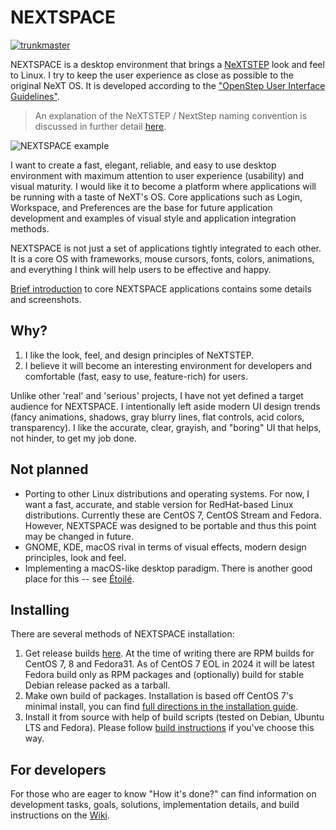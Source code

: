 # NEXTSPACE

[![trunkmaster](https://circleci.com/gh/trunkmaster/nextspace.svg?style=svg)](https://app.circleci.com/pipelines/github/trunkmaster/nextspace/)

NEXTSPACE is a desktop environment that brings a [NeXTSTEP](https://en.wikipedia.org/wiki/NeXTSTEP) look and feel to Linux. I try to keep the user experience as close as possible to the original NeXT OS. It is developed according to the ["OpenStep User Interface Guidelines"](http://www.gnustep.org/resources/documentation/OpenStepUserInterfaceGuidelines.pdf).

> An explanation of the NeXTSTEP / NextStep naming convention is discussed in further detail [here](Documentation/OpenStep%20Confusion.md).

![NEXTSPACE example](Documentation/NEXTSPACE_Screenshot.png)

I want to create a fast, elegant, reliable, and easy to use desktop environment with maximum attention to user experience (usability) and visual maturity. I would like it to become a platform where applications will be running with a taste of NeXT's OS. Core applications such as Login, Workspace, and Preferences are the base for future application development and examples of visual style and application integration methods.

NEXTSPACE is not just a set of applications tightly integrated to each other. It is a core OS with frameworks, mouse cursors, fonts, colors, animations, and everything I think will help users to be effective and happy.

[Brief introduction](Applications.md) to core NEXTSPACE applications contains some details and screenshots.

## Why?
1. I like the look, feel, and design principles of NeXTSTEP.
2. I believe it will become an interesting environment for developers and comfortable (fast, easy to use, feature-rich) for users.

Unlike other 'real' and 'serious' projects, I have not yet defined a target audience for NEXTSPACE. I intentionally left aside modern UI design trends (fancy animations, shadows, gray blurry lines, flat controls, acid colors, transparency). I like the accurate, clear, grayish, and "boring" UI that helps, not hinder, to get my job done.

## Not planned
* Porting to other Linux distributions and operating systems. For now, I want a fast, accurate, and stable version for RedHat-based Linux distributions. Currently these are CentOS 7, CentOS Stream and Fedora. However, NEXTSPACE was designed to be portable and thus this point may be changed in future.
* GNOME, KDE, macOS rival in terms of visual effects, modern design principles, look and feel.
* Implementing a macOS-like desktop paradigm. There is another good place for this -- see [Étoilé](http://etoileos.com).

## Installing
There are several methods of NEXTSPACE installation:
1. Get release builds [here](https://github.com/trunkmaster/nextspace/releases). At the time of writing there are RPM builds for CentOS 7, 8 and Fedora31. As of CentOS 7 EOL in 2024 it will be latest Fedora build only as RPM packages and (optionally) build for stable Debian release packed as a tarball.
2. Make own build of packages. Installation is based off CentOS 7's minimal install, you can find [full directions in the installation guide](https://github.com/trunkmaster/nextspace/wiki/Install-Guide).
3. Install it from source with help of build scripts (tested on Debian, Ubuntu LTS and Fedora). Please follow [build instructions](https://github.com/trunkmaster/nextspace/blob/master/Packaging/Sources/README.md) if you've choose this way.

## For developers
For those who are eager to know "How it's done?" can find information on development tasks, goals, solutions, implementation details, and build instructions on the [Wiki](https://github.com/trunkmaster/nextspace/wiki).
